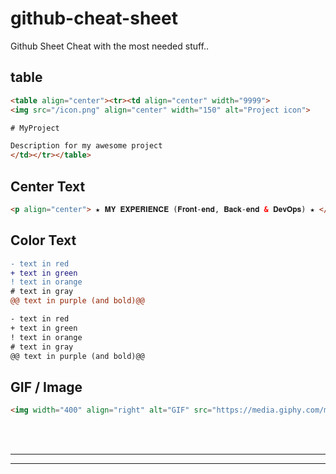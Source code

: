 # github-cheat-sheet
Github Sheet Cheat with the most needed stuff..


## table
```html
<table align="center"><tr><td align="center" width="9999">
<img src="/icon.png" align="center" width="150" alt="Project icon">

# MyProject

Description for my awesome project
</td></tr></table>
```

## Center Text
```html
<p align="center"> ★ 𝐌𝐘 𝐄𝐗𝐏𝐄𝐑𝐈𝐄𝐍𝐂𝐄 (𝐅𝐫𝐨𝐧𝐭-𝐞𝐧𝐝, 𝐁𝐚𝐜𝐤-𝐞𝐧𝐝 & 𝐃𝐞𝐯𝐎𝐩𝐬) ★ </p>
```


## Color Text
```diff
- text in red
+ text in green
! text in orange
# text in gray
@@ text in purple (and bold)@@
```

```html
- text in red
+ text in green
! text in orange
# text in gray
@@ text in purple (and bold)@@
```


## GIF / Image
```html
<img width="400" align="right" alt="GIF" src="https://media.giphy.com/media/hJaQNVrOPC4Ja/giphy.gif" />
```

<br />
<br />


 _____________________________________________________
 _____________________________________________________


<br />
<br />
